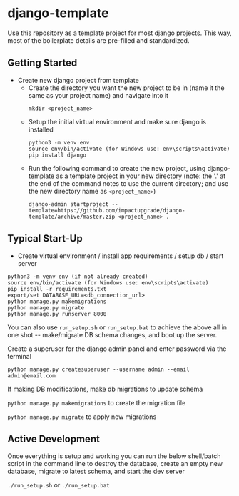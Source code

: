 # django-template
Use this repository as a template project for most django projects. This way, most of the boilerplate details are pre-filled and standardized.

## Getting Started

- Create new django project from template
  - Create the directory you want the new project to be in (name it the same as your project name) and navigate into it
    ```
    mkdir <project_name>
    ```
  - Setup the initial virtual environment and make sure django is installed
    ```
    python3 -m venv env
    source env/bin/activate (for Windows use: env\scripts\activate)
    pip install django
    ```
  - Run the following command to create the new project, using django-template as a template project in your new directory (note: the '.' at the end of the command notes to use the current directory; and use the new directory name as `<project_name>`)
    ```
    django-admin startproject --template=https://github.com/impactupgrade/django-template/archive/master.zip <project_name> .
    ```

## Typical Start-Up
- Create virtual environment / install app requirements / setup db / start server

```
python3 -m venv env (if not already created)
source env/bin/activate (for Windows use: env\scripts\activate)
pip install -r requirements.txt
export/set DATABASE_URL=<db_connection_url>
python manage.py makemigrations
python manage.py migrate
python manage.py runserver 8000
```

You can also use `run_setup.sh` or `run_setup.bat` to achieve the above all in one shot -- make/migrate DB schema 
changes, and boot up the server.

Create a superuser for the django admin panel and enter password via the terminal

`python manage.py createsuperuser --username admin --email admin@email.com`

If making DB modifications, make db migrations to update schema

`python manage.py makemigrations` to create the migration file

`python manage.py migrate` to apply new migrations

## Active Development

Once everything is setup and working you can run the below shell/batch script in the
command line to destroy the database, create an empty new database, migrate to
latest schema, and start the dev server

`./run_setup.sh` or `./run_setup.bat`
